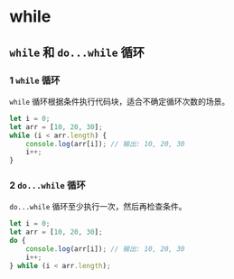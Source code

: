 # while

## `while` 和 `do...while` 循环

### **1 `while` 循环**

`while` 循环根据条件执行代码块，适合不确定循环次数的场景。

```javascript
let i = 0;
let arr = [10, 20, 30];
while (i < arr.length) {
    console.log(arr[i]); // 输出: 10, 20, 30
    i++;
}
```

### **2 `do...while` 循环**

`do...while` 循环至少执行一次，然后再检查条件。

```javascript
let i = 0;
let arr = [10, 20, 30];
do {
    console.log(arr[i]); // 输出: 10, 20, 30
    i++;
} while (i < arr.length);
```
